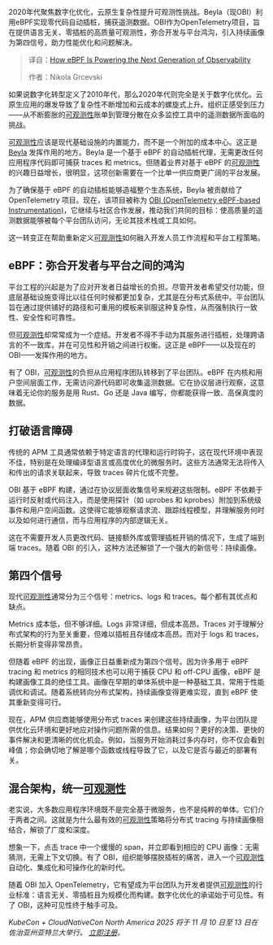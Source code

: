 
<!--
title: eBPF：赋能下一代可观测性的核心动力
cover: https://cdn.thenewstack.io/media/2025/10/2321151f-observability.jpg
summary: 2020年代聚焦数字化优化，云原生复杂性提升可观测性挑战。Beyla（现OBI）利用eBPF实现零代码自动插桩，捕获遥测数据。OBI作为OpenTelemetry项目，旨在提供语言无关、零插桩的高质量可观测性，弥合开发与平台鸿沟，引入持续画像为第四信号，助力性能优化和问题解决。
-->

2020年代聚焦数字化优化，云原生复杂性提升可观测性挑战。Beyla（现OBI）利用eBPF实现零代码自动插桩，捕获遥测数据。OBI作为OpenTelemetry项目，旨在提供语言无关、零插桩的高质量可观测性，弥合开发与平台鸿沟，引入持续画像为第四信号，助力性能优化和问题解决。

> 译自：[How eBPF Is Powering the Next Generation of Observability](https://thenewstack.io/how-ebpf-is-powering-the-next-generation-of-observability/)
> 
> 作者：Nikola Grcevski

如果说数字化转型定义了2010年代，那么2020年代则完全是关于数字化优化。云原生应用的爆发导致了复杂性不断增加和云成本的螺旋式上升。组织正感受到压力——从不断膨胀的[可观测性](https://grafana.com/oss/beyla-ebpf/)账单到管理分散在众多监控工具中的遥测数据所面临的挑战。

[可观测性](https://grafana.com/oss/beyla-ebpf/)应该是现代基础设施的内置能力，而不是一个附加的成本中心。这正是 [Beyla](https://grafana.com/oss/beyla-ebpf/) 发挥作用的地方。Beyla 是一个基于 eBPF 的自动插桩代理，无需更改任何应用程序代码即可捕获 traces 和 metrics。但随着业界对基于 eBPF 的[可观测性](https://grafana.com/oss/beyla-ebpf/)的兴趣日益增长，很明显，这项创新需要在一个比单一供应商更广阔的平台发展。

为了确保基于 eBPF 的自动插桩能够造福整个生态系统，Beyla 被贡献给了 OpenTelemetry 项目。现在，该项目被称为 [OBI (OpenTelemetry eBPF-based Instrumentation)](https://github.com/open-telemetry/opentelemetry-ebpf-instrumentation)，它继续与社区合作发展，推动我们共同的目标：使高质量的遥测数据能够被每个平台团队访问，无论其技术栈或工具如何。

这一转变正在帮助重新定义[可观测性](https://grafana.com/oss/beyla-ebpf/)如何融入开发人员工作流程和平台工程策略。

## **eBPF：弥合开发者与平台之间的鸿沟**

平台工程的兴起是为了应对开发者日益增长的负担。尽管开发者希望交付功能，但底层基础设施变得比以往任何时候都更加复杂，尤其是在分布式系统中。平台团队旨在通过提供铺好的路径和可重用的模板来驯服这种复杂性，从而强制执行一致性、安全性和可靠性。

但[可观测性](https://grafana.com/oss/beyla-ebpf/)却常常成为一个症结。开发者不得不手动为其服务进行插桩，处理跨语言的不一致库，并在可见性和开销之间进行权衡。这正是 eBPF——以及现在的 OBI——发挥作用的地方。

有了 OBI，[可观测性](https://grafana.com/oss/beyla-ebpf/)的负担从应用程序团队转移到了平台团队。eBPF 在内核和用户空间层面工作，无需访问源代码即可收集遥测数据。它在协议层进行观察，这意味着无论你的服务是用 Rust、Go 还是 Java 编写，你都能获得一致、高保真度的数据。

## **打破语言障碍**

传统的 APM 工具通常依赖于特定语言的代理和运行时钩子，这在现代环境中表现不佳，特别是在处理编译型语言或高度优化的微服务时。这些方法通常无法将传入和传出的请求关联起来，导致 traces 碎片化或不完整。

OBI 基于 eBPF 构建，通过在协议层面收集信号来规避这些限制。eBPF 不依赖于运行时反射或代码注入，而是使用探针（如 uprobes 和 kprobes）附加到系统级事件和用户空间函数。这使得它能够观察请求流、跟踪线程模型，并理解服务何时以及如何进行通信，而与应用程序的内部逻辑无关。

这在不需要开发人员更改代码、链接额外库或管理插桩开销的情况下，生成了端到端 traces。随着 OBI 的引入，这种方法还解锁了一个强大的新信号：持续画像。

## **第四个信号**

现代[可观测性](https://grafana.com/oss/beyla-ebpf/)通常分为三个信号：metrics、logs 和 traces。每个都有其优点和缺点。

Metrics 成本低，但不够详细。Logs 非常详细，但成本高昂。Traces 对于理解分布式架构的行为至关重要，但难以插桩且存储成本高昂。而对于 logs 和 traces，长期分析变得非常昂贵。

但随着 eBPF 的出现，画像正日益重新成为第四个信号。因为许多用于 eBPF tracing 和 metrics 的相同技术也可以用于捕获 CPU 和 off-CPU 画像，eBPF 是构建画像工具的绝佳工具。画像在早期的单体系统中是一种基础工具，常用于性能调优和调试。随着系统转向分布式架构，持续画像变得更难实现，直到 eBPF 使其重新变得可行。

现在，APM 供应商能够使用分布式 traces 来创建这些持续画像，为平台团队提供优化云环境和更好地应对操作问题所需的信息。结果如何？更好的决策、更快的事件解决和更清晰的优化机会。例如，当服务开始消耗过多内存时，你不仅会看到峰值；你会确切地了解是哪个函数或线程导致了它，以及它是否与最近的部署有关。

## **混合架构，统一[可观测性](https://grafana.com/oss/beyla-ebpf/)**

老实说，大多数应用程序环境既不是完全基于微服务，也不是纯粹的单体。它们介于两者之间。这就是为什么最有效的[可观测性](https://grafana.com/oss/beyla-ebpf/)策略将分布式 tracing 与持续画像相结合，解锁了广度和深度。

想象一下，点击 trace 中一个缓慢的 span，并立即看到相应的 CPU 画像：无需猜测，无需上下文切换。有了 OBI，组织能够摆脱插桩的痛苦，进入一个[可观测性](https://grafana.com/oss/beyla-ebpf/)自动化、集成化和可操作化的新时代。

随着 OBI 加入 OpenTelemetry，它有望成为平台团队为开发者提供[可观测性](https://grafana.com/oss/beyla-ebpf/)的行业标准：语言无关、零插桩且为规模化而构建。数字化优化的承诺始于可见性。有了 OBI，这种可见性终于触手可及。

*KubeCon + CloudNativeCon North America 2025 将于 11 月 10 日至 13 日在佐治亚州亚特兰大举行。* [*立即注册*](https://events.linuxfoundation.org/kubecon-cloudnativecon-north-america/register/)*。*